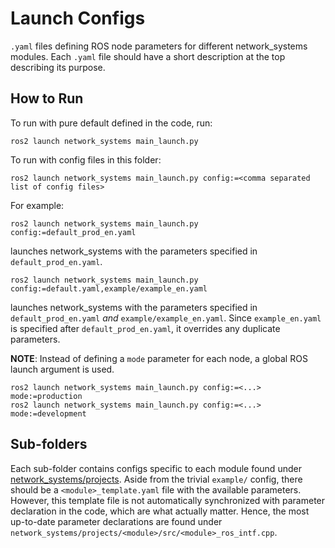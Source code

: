 # Launch Configs

`.yaml` files defining ROS node parameters for different network_systems modules. Each `.yaml` file should have a short
description at the top describing its purpose.

## How to Run

To run with pure default defined in the code, run:

```
ros2 launch network_systems main_launch.py
```

To run with config files in this folder:

```
ros2 launch network_systems main_launch.py config:=<comma separated list of config files>
```

For example:

```
ros2 launch network_systems main_launch.py config:=default_prod_en.yaml
```

launches network_systems with the parameters specified in `default_prod_en.yaml`.

```
ros2 launch network_systems main_launch.py config:=default.yaml,example/example_en.yaml
```

launches network_systems with the parameters specified in `default_prod_en.yaml` *and* `example/example_en.yaml`. Since
`example_en.yaml` is specified after `default_prod_en.yaml`, it overrides any duplicate parameters.

**NOTE**: Instead of defining a `mode` parameter for each node, a global ROS launch argument is used.

```
ros2 launch network_systems main_launch.py config:=<...> mode:=production
ros2 launch network_systems main_launch.py config:=<...> mode:=development
```

## Sub-folders

Each sub-folder contains configs specific to each module found under [network_systems/projects](../projects/). Aside
from the trivial `example/` config, there should be a `<module>_template.yaml` file with the available parameters.
However, this template file is not automatically synchronized with parameter declaration in the code, which are what
actually matter. Hence, the most up-to-date parameter declarations are found under
`network_systems/projects/<module>/src/<module>_ros_intf.cpp`.
